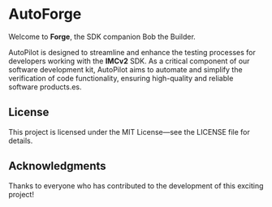 # AutoForge

Welcome to **Forge**, the SDK companion Bob the Builder.

AutoPilot is designed to streamline and enhance the testing processes for developers working with the **IMCv2** SDK. As a critical component of our software development kit, AutoPilot aims to automate and simplify the verification of code functionality, ensuring high-quality and reliable software products.es.

## License

This project is licensed under the MIT License—see the LICENSE file for details.

## Acknowledgments

Thanks to everyone who has contributed to the development of this exciting project!
